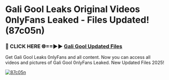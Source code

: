 # Gali Gool Leaks Original Videos 0nlyFans Leaked - Files Updated! (87c05n)

<h3>🔴 CLICK HERE 🌐==►► <a href="https://mediafile.pages.dev?q=Gali+Gool&ref=D4RT" rel="nofollow">Gali Gool Updated Files</a></h3>

Get Gali Gool Leaks 0nlyFans and all content. Now you can access all videos and pictures of Gali Gool 0nlyFans Leaked. New Updated Files 2025!

[![87c05n](https://github.com/user-attachments/assets/8c521d6e-e6e3-4a75-9320-d58ab9d79d5b)](https://mediafile.pages.dev?q=Gali+Gool&ref=D4RT)